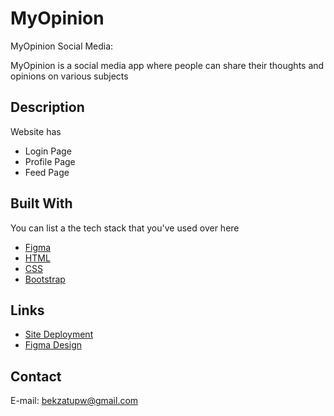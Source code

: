 # MyOpinion




MyOpinion Social Media: 

MyOpinion is a social media app where people can share their thoughts and opinions on various subjects

## Description

Website has

- Login Page
- Profile Page
- Feed Page

## Built With

You can list a the tech stack that you've used over here

- [Figma](https://www.figma.com/)
- [HTML](https://developer.mozilla.org/en-US/docs/Web/HTML)
- [CSS](https://developer.mozilla.org/en-US/docs/Web/CSS)
- [Bootstrap](https://getbootstrap.com/)

## Links

- [Site Deployment](https://myopinion-bekzatbagdat.netlify.app/)
- [Figma Design](https://www.figma.com/file/Z6BEopkbCWs7LhYBqKMmSV/Social-Media?type=design&node-id=0%3A1&mode=design&t=eImwXztBGhao3tc7-1)

## Contact

E-mail: bekzatupw@gmail.com
